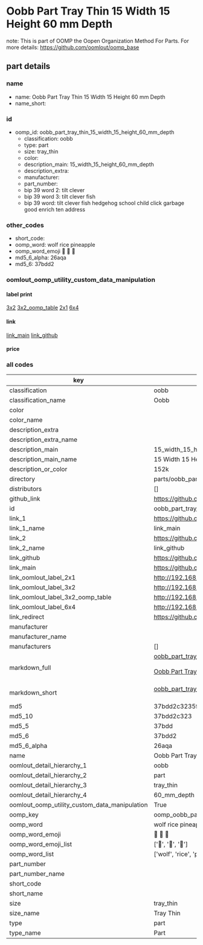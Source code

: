 # Oobb Part Tray Thin 15 Width 15 Height 60 mm Depth  

note: This is part of OOMP the Oopen Organization Method For Parts. For more details: https://github.com/oomlout/oomp_base

##  part details
  







### name
* name: Oobb Part Tray Thin 15 Width 15 Height 60 mm Depth
* name_short: 
### id
* oomp_id: oobb_part_tray_thin_15_width_15_height_60_mm_depth
  * classification: oobb
  * type: part
  * size: tray_thin
  * color: 
  * description_main: 15_width_15_height_60_mm_depth
  * description_extra: 
  * manufacturer: 
  * part_number: 
  * bip 39 word 2: tilt clever
  * bip 39 word 3: tilt clever fish
  * bip 39 word: tilt clever fish hedgehog school child click garbage good enrich ten address

### other_codes
* short_code: 
* oomp_word: wolf rice pineapple
* oomp_word_emoji :wolf: :rice: :pineapple:
* md5_6_alpha: 26aqa
* md5_6: 37bdd2






### oomlout_oomp_utility_custom_data_manipulation
#### label print
[3x2](http://192.168.1.245:1112/?label=oomp%2026aqa)
[3x2_oomp_table](http://192.168.1.108:1112/?label=oomp%2026aqa)
[2x1](http://192.168.1.242:1112/?label=oomp%2026aqa)
[6x4](http://192.168.1.55:1112/?label=oomp%2026aqa)    

#### link

[link_main](https://github.com/oomlout/oomlout_oomp_version_1_messy/tree/main/parts/oobb_part_tray_thin_15_width_15_height_60_mm_depth) [link_github](https://github.com/oomlout/oomlout_oomp_version_1_messy/tree/main/parts/oobb_part_tray_thin_15_width_15_height_60_mm_depth)                             

#### price







### all codes 
| key | value |  
| --- | --- |  
| classification | oobb |  
| classification_name | Oobb |  
| color |  |  
| color_name |  |  
| description_extra |  |  
| description_extra_name |  |  
| description_main | 15_width_15_height_60_mm_depth |  
| description_main_name | 15 Width 15 Height 60 mm Depth |  
| description_or_color | 152k |  
| directory | parts/oobb_part_tray_thin_15_width_15_height_60_mm_depth |  
| distributors | [] |  
| github_link | https://github.com/oomlout/oomlout_oomp_part_src/tree/main/parts/oobb_part_tray_thin_15_width_15_height_60_mm_depth |  
| id | oobb_part_tray_thin_15_width_15_height_60_mm_depth |  
| link_1 | https://github.com/oomlout/oomlout_oomp_version_1_messy/tree/main/parts/oobb_part_tray_thin_15_width_15_height_60_mm_depth |  
| link_1_name | link_main |  
| link_2 | https://github.com/oomlout/oomlout_oomp_version_1_messy/tree/main/parts/oobb_part_tray_thin_15_width_15_height_60_mm_depth |  
| link_2_name | link_github |  
| link_github | https://github.com/oomlout/oomlout_oomp_version_1_messy/tree/main/parts/oobb_part_tray_thin_15_width_15_height_60_mm_depth |  
| link_main | https://github.com/oomlout/oomlout_oomp_version_1_messy/tree/main/parts/oobb_part_tray_thin_15_width_15_height_60_mm_depth |  
| link_oomlout_label_2x1 | http://192.168.1.242:1112/?label=oomp%2026aqa |  
| link_oomlout_label_3x2 | http://192.168.1.245:1112/?label=oomp%2026aqa |  
| link_oomlout_label_3x2_oomp_table | http://192.168.1.108:1112/?label=oomp%2026aqa |  
| link_oomlout_label_6x4 | http://192.168.1.55:1112/?label=oomp%2026aqa |  
| link_redirect | https://github.com/oomlout/oomlout_oomp_version_1_messy/tree/main/parts/oobb_part_tray_thin_15_width_15_height_60_mm_depth |  
| manufacturer |  |  
| manufacturer_name |  |  
| manufacturers | [] |  
| markdown_full | [oobb_part_tray_thin_15_width_15_height_60_mm_depth](none)<br>[](none)<br>[Oobb Part Tray Thin 15 Width 15 Height 60 Mm Depth](none)<br><br> |  
| markdown_short | [oobb_part_tray_thin_15_width_15_height_60_mm_depth](none)<br><br> |  
| md5 | 37bdd2c3235f85549fe066a8af4aa710 |  
| md5_10 | 37bdd2c323 |  
| md5_5 | 37bdd |  
| md5_6 | 37bdd2 |  
| md5_6_alpha | 26aqa |  
| name | Oobb Part Tray Thin 15 Width 15 Height 60 mm Depth |  
| oomlout_detail_hierarchy_1 | oobb |  
| oomlout_detail_hierarchy_2 | part |  
| oomlout_detail_hierarchy_3 | tray_thin |  
| oomlout_detail_hierarchy_4 | 60_mm_depth |  
| oomlout_oomp_utility_custom_data_manipulation | True |  
| oomp_key | oomp_oobb_part_tray_thin_15_width_15_height_60_mm_depth |  
| oomp_word | wolf rice pineapple |  
| oomp_word_emoji | :wolf: :rice: :pineapple: |  
| oomp_word_emoji_list | [':wolf:', ':rice:', ':pineapple:'] |  
| oomp_word_list | ['wolf', 'rice', 'pineapple'] |  
| part_number |  |  
| part_number_name |  |  
| short_code |  |  
| short_name |  |  
| size | tray_thin |  
| size_name | Tray Thin |  
| type | part |  
| type_name | Part |  
